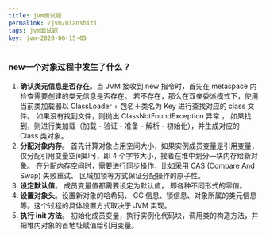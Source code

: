 ```yaml
---
title: jvm面试题
permalink: /jvm/mianshiti
tags: jvm面试题
key: jvm-2020-06-15-05
---
```

### new一个对象过程中发生了什么？

1. __确认类元信息是否存在__。当 JVM 接收到 new 指令时，首先在 metaspace 内检查需要创建的类元信息是否存在。 若不存在，那么在双亲委派模式下，使用当前类加载器以 ClassLoader + 包名＋类名为 Key 进行查找对应的 class 文件。 如果没有找到文件，则抛出 ClassNotFoundException 异常 ， 如果找到，则进行类加载（加载 - 验证 - 准备 - 解析 - 初始化），并生成对应的 Class 类对象。
2. __分配对象内存__。 首先计算对象占用空间大小，如果实例成员变量是引用变量，仅分配引用变量空间即可，即 4 个字节大小，接着在堆中划分—块内存给新对象。 在分配内存空间时，需要进行同步操作，比如采用 CAS (Compare And Swap) 失败重试、 区域加锁等方式保证分配操作的原子性。
3. __设定默认值__。 成员变量值都需要设定为默认值， 即各种不同形式的零值。
4. __设置对象头__。设置新对象的哈希码、 GC 信息、锁信息、对象所属的类元信息等。这个过程的具体设置方式取决于 JVM 实现。
5. __执行 init 方法__。 初始化成员变量，执行实例化代码块，调用类的构造方法，并把堆内对象的首地址赋值给引用变量。
